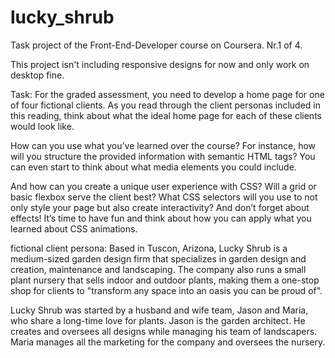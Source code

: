 # lucky_shrub
Task project of the Front-End-Developer course on Coursera. Nr.1 of 4.

This project isn't including responsive designs for now and only work on desktop fine.

Task: 
For the graded assessment, you need to develop a home page for one of four fictional clients. As you read through the client personas included in this reading, think about what the ideal home page for each of these clients would look like.   

How can you use what you’ve learned over the course? For instance, how will you structure the provided information with semantic HTML tags? You can even start to think about what media elements you could include.   

And how can you create a unique user experience with CSS? Will a grid or basic flexbox serve the client best? What CSS selectors will you use to not only style your page but also create interactivity? And don’t forget about effects! It’s time to have fun and think about how you can apply what you learned about CSS animations.   

fictional client persona: 
Based in Tuscon, Arizona, Lucky Shrub is a medium-sized garden design firm that specializes in garden design and creation, maintenance and landscaping. The company also runs a small plant nursery that sells indoor and outdoor plants, making them a one-stop shop for clients to "transform any space into an oasis you can be proud of".

Lucky Shrub was started by a husband and wife team, Jason and Maria, who share a long-time love for plants. Jason is the garden architect. He creates and oversees all designs while managing his team of landscapers. Maria manages all the marketing for the company and oversees the nursery.
